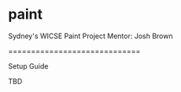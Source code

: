 # paint

Sydney's WICSE Paint Project
Mentor: Josh Brown

=============================

Setup Guide

TBD

